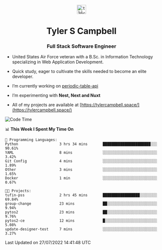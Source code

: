 <p align="center">
<a href="https://www.linkedin.com/in/t36campbell" target="blank"><img align="center" src="https://ik.imagekit.io/t36campbell/Portfolio/linkedin.png.original_m8bbGgPh6.png" alt="t36campbell" height="30" width="30" /></a>
</p>
<h1 align="center">Tyler S Campbell</h1>
<h3 align="center">Full Stack Software Engineer</h3>

* United States Air Force veteran with a B.Sc. in Information Technology specializing in Web Application Development. 

* Quick study, eager to cultivate the skills needed to become an elite developer.

* I’m currently working on [periodic-table-api](https://github.com/t36campbell/periodic-table-api)

* I’m experimenting with **Nest, Next and Nuxt**

* All of my projects are available at [https://tylercampbell.space/](https://tylercampbell.space/)

<!--START_SECTION:waka-->
![Code Time](http://img.shields.io/badge/Code%20Time-1%2C710%20hrs%2059%20mins-blue)

📊 **This Week I Spent My Time On** 

```text
💬 Programming Languages: 
Python                   3 hrs 34 mins       ██████████████████████░░░   90.61% 
YAML                     8 mins              ░░░░░░░░░░░░░░░░░░░░░░░░░   3.42% 
Git Config               4 mins              ░░░░░░░░░░░░░░░░░░░░░░░░░   1.89% 
Other                    3 mins              ░░░░░░░░░░░░░░░░░░░░░░░░░   1.65% 
Docker                   1 min               ░░░░░░░░░░░░░░░░░░░░░░░░░   0.67%

🐱‍💻 Projects: 
tufin-pss                2 hrs 45 mins       █████████████████░░░░░░░░   69.84% 
group-change             23 mins             ██░░░░░░░░░░░░░░░░░░░░░░░   9.94% 
pytos2                   23 mins             ██░░░░░░░░░░░░░░░░░░░░░░░   9.76% 
pytos2-ce                12 mins             █░░░░░░░░░░░░░░░░░░░░░░░░   5.08% 
update-designer-test     7 mins              ░░░░░░░░░░░░░░░░░░░░░░░░░   3.27%

```


 Last Updated on 27/07/2022 14:41:48 UTC
<!--END_SECTION:waka-->
